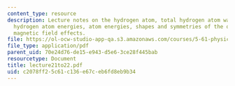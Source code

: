 ```yaml
---
content_type: resource
description: Lecture notes on the hydrogen atom, total hydrogen atom wavefunctions,
  hydrogen atom energies, atom energies, shapes and symmetries of the orbitals, and
  magnetic field effects.
file: https://ol-ocw-studio-app-qa.s3.amazonaws.com/courses/5-61-physical-chemistry-fall-2007/c2078ff25c61c136e67ceb6fd8eb9b34_lecture21to22.pdf
file_type: application/pdf
parent_uid: 70e24d76-de15-e943-d5e6-3ce28f445bab
resourcetype: Document
title: lecture21to22.pdf
uid: c2078ff2-5c61-c136-e67c-eb6fd8eb9b34
---
```

